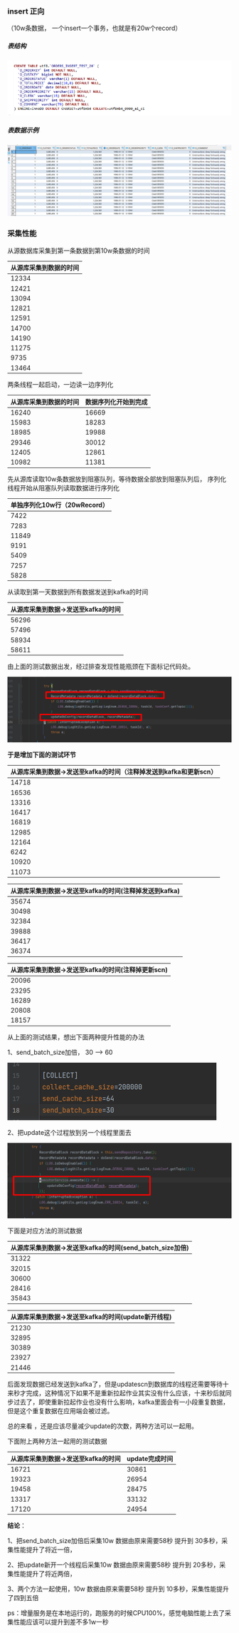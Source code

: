 ### insert   正向

（10w条数据， 一个insert一个事务，也就是有20w个record）

##### 表结构

![image-20221103164643217](采集性能.assets/image-20221103164643217.png)

##### 表数据示例

![image-20221103164749132](采集性能.assets/image-20221103164749132.png)



### 采集性能

从源数据库采集到第一条数据到第10w条数据的时间

| 从源库采集到数据的时间 |
| ---------------------- |
| 12334                  |
| 12421                  |
| 13094                  |
| 12821                  |
| 12591                  |
| 14700                  |
| 14190                  |
| 11275                  |
| 9735                   |
| 13464                  |

两条线程一起启动，一边读一边序列化

| 从源库采集到数据的时间 | 数据序列化开始到完成 |
| ---------------------- | -------------------- |
| 16240                  | 16669                |
| 15983                  | 18283                |
| 18985                  | 19988                |
| 29346                  | 30012                |
| 12405                  | 12861                |
| 10982                  | 11381                |

先从源库读取10w条数据放到阻塞队列，等待数据全部放到阻塞队列后， 序列化线程开始从阻塞队列读取数据进行序列化

| 单独序列化10w行（20wRecord） |
| ---------------------------- |
| 7422                         |
| 7283                         |
| 11849                        |
| 9191                         |
| 5409                         |
| 7257                         |
| 5828                         |

从读取到第一天数据到所有数据发送到kafka的时间

| 从源库采集到数据->发送至kafka的时间 |
| ----------------------------------- |
| 56296                               |
| 57496                               |
| 58934                               |
| 58611                               |

由上面的测试数据出发，经过排查发现性能瓶颈在下面标记代码处。

![image-20221103165350497](采集性能.assets/image-20221103165350497.png)





**于是增加下面的测试环节**

| 从源库采集到数据->发送至kafka的时间（注释掉发送到kafka和更新scn） |
| ------------------------------------------------------------ |
| 14718                                                        |
| 16536                                                        |
| 13316                                                        |
| 16417                                                        |
| 16819                                                        |
| 12985                                                        |
| 12164                                                        |
| 6242                                                         |
| 10920                                                        |
| 11073                                                        |



| 从源库采集到数据->发送至kafka的时间(注释掉发送到kafka) |
| ------------------------------------------------------ |
| 35674                                                  |
| 30498                                                  |
| 32384                                                  |
| 39888                                                  |
| 36417                                                  |
| 36374                                                  |



| 从源库采集到数据->发送至kafka的时间(注释掉更新scn) |
| -------------------------------------------------- |
| 20096                                              |
| 23295                                              |
| 16289                                              |
| 20808                                              |
| 18157                                              |



从上面的测试结果，想出下面两种提升性能的办法

1、send_batch_size加倍， 30  --> 60

![image-20221103165829315](采集性能.assets/image-20221103165829315.png)

2、把update这个过程放到另一个线程里面去

![image-20221103165958936](采集性能.assets/image-20221103165958936.png)

下面是对应方法的测试数据

| 从源库采集到数据->发送至kafka的时间(send_batch_size加倍) |
| -------------------------------------------------------- |
| 31322                                                    |
| 32015                                                    |
| 30600                                                    |
| 28416                                                    |
| 35843                                                    |



| 从源库采集到数据->发送至kafka的时间(update新开线程) |
| --------------------------------------------------- |
| 21230                                               |
| 32895                                               |
| 30389                                               |
| 23927                                               |
| 21446                                               |

后面发现数据已经发送到kafka了，但是updatescn到数据库的线程还需要等待十来秒才完成，这种情况下如果不是重新拉起作业其实没有什么应该，十来秒后就同步过去了，即使重新拉起作业也没有什么影响，kafka里面会有一小段重复数据，但是这个重复数据在应用端会被过滤。

总的来看 ，还是应该尽量减少update的次数，两种方法可以一起用。

下面附上两种方法一起用的测试数据

| 从源库采集到数据->发送至kafka的时间 | update完成时间 |
| ----------------------------------- | -------------- |
| 16721                               | 30861          |
| 19323                               | 26954          |
| 19458                               | 28475          |
| 13317                               | 33132          |
| 17120                               | 24954          |

**结论**：

1、把send_batch_size加倍后采集10w 数据由原来需要58秒 提升到 30多秒，采集性能提升了将近一倍，

2、把update新开一个线程后采集10w 数据由原来需要58秒 提升到 20多秒，采集性能提升了将近两倍，

3、两个方法一起使用，10w 数据由原来需要58秒 提升到 10多秒，采集性能提升了四到五倍



ps：增量服务是在本地运行的，跑服务的时候CPU100%，感觉电脑性能上去了采集性能应该可以提升到差不多1w一秒